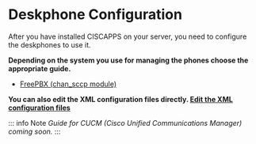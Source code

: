 # Deskphone Configuration

After you have installed CISCAPPS on your server, you need to configure
the deskphones to use it.

**Depending on the system you use for managing the phones choose the appropriate guide.**
- [FreePBX (chan_sccp module)](free-pbx-configuration)



**You can also edit the XML configuration files directly.
[Edit the XML configuration files](xml-file-manual-configuration)**

::: info Note
_Guide for CUCM (Cisco Unified Communications Manager) coming soon._
:::